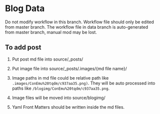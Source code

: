 # Blog Data

Do not modify workflow in this branch. Workflow file should only be edited from master branch.
The workflow file in data branch is auto-generated from master branch, manual mod may be lost.

## To add post

1. Put post md file into source/_posts/

2. Put image file into source/_posts/.images/{md file name}/

3. Image paths in md file could be relative path like `.images/ConEmu%20tqdm/c937aa35.png)`. They will be auto processed into paths like `/blogimg/ConEmu%20tqdm/c937aa35.png`.

4. Image files will be moved into source/blogimg/

5. Yaml Front Matters should be written inside the md files.
